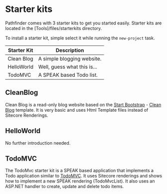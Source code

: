 # Starter kits
Pathfinder comes with 3 starter kits to get you started easily. Starter kits are located in the [Tools]/files/starterkits
directory. 

To install a starter kit, simple select it while running the `new-project` task.

Starter Kit | Description
------------|------------
Clean Blog  | A simple blogging website.
HelloWorld  | Well, guess what this is...
TodoMVC     | A SPEAK based Todo list.

## CleanBlog
Clean Blog is a read-only blog website based on the [Start Bootstrap](http://startbootstrap.com/) - 
[Clean Blog](http://startbootstrap.com/template-overviews/clean-blog/) template. It is very basic and uses Html Template files
instead of Sitecore Renderings.

## HelloWorld
No further introduction needed.

## TodoMVC
The TodoMvc starter kit is a SPEAK based application that implements a Todo application similar to [TodoMVC](http://todomvc.com/).
It uses Sitecore renderings and shows how to implement a new SPEAK rendering (TodoMvcList). It also uses an ASP.NET handler to
create, update and delete todo items.

